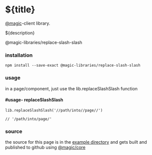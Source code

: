 # ${title}

[@magic](https://magic.github.io/core/)-client library.

${description}

<GitBadges>@magic-libraries/replace-slash-slash</GitBadges>

### installation

`npm install --save-exact @magic-libraries/replace-slash-slash`

### usage

in a page/component, just use the lib.replaceSlashSlash function

#### #usage- replaceSlashSlash

```
lib.replaceSlashSlash('//path/into//page//')

// '/path/into/page/'
```


### source

the source for this page is in the
[example directory](https://github.com/magic-libraries/replace-slash-slash/tree/master/example)
and gets built and published to github using
[@magic/core](https://github.com/magic/core)
